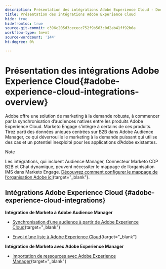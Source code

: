 ```yaml
---
description: Présentation des intégrations Adobe Experience Cloud - Documents Marketo - Documentation du produit
title: Présentation des intégrations Adobe Experience Cloud
hide: true
hidefromtoc: true
source-git-commit: c396c205d3cececc752f9b563c0d2ab41ff92b6a
workflow-type: tm+mt
source-wordcount: '144'
ht-degree: 0%

---
```


# Présentation des intégrations Adobe Experience Cloud{#adobe-experience-cloud-integrations-overview}

Adobe offre une solution de marketing à la demande robuste, à commencer par la synchronisation d’audiences natives entre les produits Adobe Experience Cloud. Marketo Engage s’intègre à certains de ces produits. Tirez parti des données uniques centrées sur B2B dans Adobe Audience Manager, ce qui déverrouille le marketing à la demande puissant qui utilise des cas et un potentiel inexploité pour les applications d’Adobe existantes.

>[!NOTE]
>
>Les intégrations, qui incluent Audience Manager, Connecteur Marketo CDP B2B et Chat dynamique, peuvent nécessiter le mappage de l’organisation IMS dans Marketo Engage. [Découvrez comment configurer le mappage de l’organisation Adobe ici](/help/marketo/product-docs/adobe-experience-cloud-integrations/set-up-adobe-organization-mapping.md){target=&quot;_blank&quot;}.

## Intégrations Adobe Experience Cloud {#adobe-experience-cloud-integrations}

**Intégration de Marketo à Adobe Audience Manager**

* [Synchronisation d’une audience à partir de Adobe Experience Cloud](/help/marketo/product-docs/adobe-experience-cloud-integrations/sync-an-audience-from-adobe-experience-cloud.md){target=&quot;_blank&quot;}

* [Envoi d’une liste à Adobe Experience Cloud](/help/marketo/product-docs/core-marketo-concepts/smart-lists-and-static-lists/static-lists/send-a-list-to-adobe-experience-cloud.md){target=&quot;_blank&quot;}

**Intégration de Marketo avec Adobe Experience Manager**

* [Importation de ressources avec Adobe Experience Manager](/help/marketo/product-docs/adobe-experience-cloud-integrations/importing-assets-with-adobe-experience-manager.md){target=&quot;_blank&quot;}

